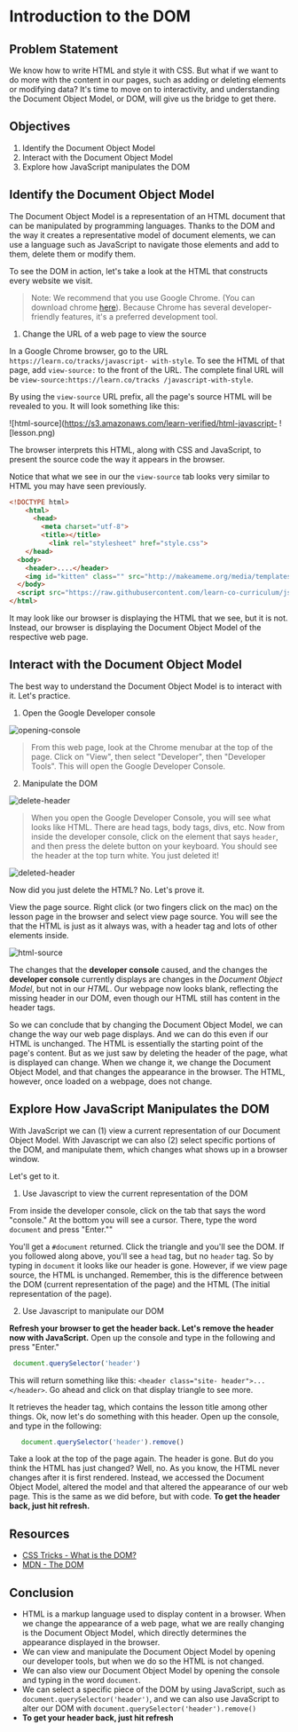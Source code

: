 # Introduction to the DOM

## Problem Statement

We know how to write HTML and style it with CSS. But what if we want to do more
with the content in our pages, such as adding or deleting elements or modifying
data? It's time to move on to interactivity, and understanding the Document
Object Model, or DOM, will give us the bridge to get there.

## Objectives

1. Identify the Document Object Model
2. Interact with the Document Object Model
3. Explore how JavaScript manipulates the DOM

## Identify the Document Object Model

The Document Object Model is a representation of an HTML document that can be
manipulated by programming languages. Thanks to the DOM and the way it creates a
representative model of document elements, we can use a language such as
JavaScript to navigate those elements and add to them, delete them or modify
them.

To see the DOM in action, let's take a look at the HTML that constructs every
website we visit.

> Note: We recommend that you use Google Chrome.  (You can download chrome [here](https://www.google.com/chrome/browser/desktop/index.html)). Because Chrome has several developer-friendly features, it's a preferred development tool.

1. Change the URL of a web page to view the source

In a Google Chrome browser, go to the URL `https://learn.co/tracks/javascript-
with-style`. To see the HTML of that page, add `view-source:` to the front of
the URL. The complete final URL will be `view-source:https://learn.co/tracks
/javascript-with-style`.

By using the `view-source` URL prefix, all the page's source HTML will be
revealed to you. It will look something like this:

![html-source](https://s3.amazonaws.com/learn-verified/html-javascript-
![lesson.png)

The browser interprets this HTML, along with CSS and JavaScript, to present the
source code the way it appears in the browser.

Notice that what we see in our the `view-source` tab looks very similar to HTML
you may have seen previously.

```html
<!DOCTYPE html>
	<html>
	  <head>
	    <meta charset="utf-8">
	    <title></title>
	      <link rel="stylesheet" href="style.css">
  	</head>
  <body>
    <header>....</header>
    <img id="kitten" class="" src="http://makeameme.org/media/templates/120/grumpy_cat.jpg" alt="" width="120" height="120">
  </body>
  <script src="https://raw.githubusercontent.com/learn-co-curriculum/js-and-the-web/master/spin.js" charset="utf-8"></script>
</html>

```

It may look like our browser is displaying the HTML that we see, but it is not.
Instead, our browser is displaying the Document Object Model of the respective
web page.

## Interact with the Document Object Model

The best way to understand the Document Object Model is to interact with it.
Let's practice.

1. Open the Google Developer console

![opening-console](https://s3.amazonaws.com/learn-verified/opening-console.gif)

  > From this web page, look at the Chrome menubar at the top of the page. Click
on "View", then select "Developer", then "Developer Tools". This will open the
Google Developer Console.

2. Manipulate the DOM

![delete-header](http://web-dev-readme-photos.s3.amazonaws.com/js/header-click.png)

> When you open the Google Developer Console, you will see what looks like HTML.
There are head tags, body tags, divs, etc. Now from inside the developer
console, click on the element that says `header`, and then press the delete
button on your keyboard. You should see the header at the top turn white. You
just deleted it!

![deleted-header](http://web-dev-readme-photos.s3.amazonaws.com/js/deleted-header.png)

Now did you just delete the HTML? No. Let's prove it.

View the page source. Right click (or two fingers click on the mac) on the
lesson page in the browser and select view page source. You will see the that
the HTML is just as it always was, with a header tag and lots of other elements
inside.

![html-source](https://s3.amazonaws.com/learn-verified/html-javascript-lesson.png)

The changes that the **developer console** caused, and the changes the
**developer console** currently displays are changes in the *Document Object
Model*, but not in our *HTML*. Our webpage now looks blank, reflecting the
missing header in our DOM, even though our HTML still has content in the header
tags.

So we can conclude that by changing the Document Object Model, we can change the
way our web page displays. And we can do this even if our HTML is unchanged. The
HTML is essentially the starting point of the page's content. But as we just saw
by deleting the header of the page, what is displayed can change. When we change
it, we change the Document Object Model, and that changes the appearance in the
browser. The HTML, however, once loaded on a webpage, does not change.

## Explore How JavaScript Manipulates the DOM

With JavaScript we can (1) view a current representation of our Document Object
Model. With Javascript we can also (2) select specific portions of the DOM, and
manipulate them, which changes what shows up in a browser window.

Let's get to it.

1. Use Javascript to view the current representation of the DOM

From inside the developer console, click on the tab that says the word
"console." At the bottom you will see a cursor. There, type the word `document`
and press "Enter.""

You'll get a `#document` returned. Click the triangle and you'll see the DOM. If
you followed along above, you'll see a `head` tag, but no `header` tag. So by
typing in `document` it looks like our header is gone. However, if we view page
source, the HTML is unchanged. Remember, this is the difference between the DOM
(current representation of the page) and the HTML (The initial representation of
the page).

2. Use Javascript to manipulate our DOM

**Refresh your browser to get the header back. Let's remove the header now with
JavaScript.** Open up the console and type in the following and press "Enter."

  ```javascript
   document.querySelector('header')
  ```

This will return something like this: `<header class="site-
header">...</header>`. Go ahead and click on that display triangle to see more.

It retrieves the header tag, which contains the lesson title among other things.
Ok, now let's do something with this header. Open up the console, and type in
the following:

```javascript
   document.querySelector('header').remove()
```

Take a look at the top of the page again. The header is gone. But do you think
the HTML has just changed? Well, no. As you know, the HTML never changes after
it is first rendered. Instead, we accessed the Document Object Model, altered
the model and that altered the appearance of our web page. This is the same as
we did before, but with code. **To get the header back, just hit refresh.**

## Resources

- [CSS Tricks - What is the DOM?](https://css-tricks.com/dom/)
- [MDN - The DOM](https://developer.mozilla.org/en-US/docs/Web/API/Document_Object_Model/Introduction)

## Conclusion

* HTML is a markup language used to display content in a browser. When we change the appearance of a web page, what we are really changing is the Document Object Model, which directly determines the appearance displayed in the browser.  
* We can view and manipulate the Document Object Model by opening our developer tools, but when we do so the HTML is not changed.  
* We can also view our Document Object Model by opening the console and typing in the word `document`.
* We can select a specific piece of the DOM by using JavaScript, such as `document.querySelector('header')`, and we can also use JavaScript to alter our DOM with `document.querySelector('header').remove()`
* **To get your header back, just hit refresh**
